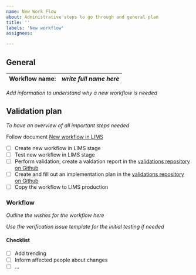 ```yaml
---
name: New Work Flow
about: Administrative steps to go through and general plan
title: ''
labels: 'New workflow'
assignees: 

---
```


## General

| Workflow name: | _write full name here_  |
|---|---|

_Add information to understand why a new workflow is needed_

## Validation plan

_To have an overview of all important steps needed_

Follow document [New workflow in LIMS](https://atlas.scilifelab.se/infrastructure/lims/development/new_workflow/)
- [ ] Create new workflow in LIMS stage
- [ ] Test new workflow in LIMS stage
- [ ] Perform validation, create a valdation report in the [validations repository on Github](https://github.com/Clinical-Genomics/validations/tree/main/docs/lims)
- [ ] Create and fill out an implementation plan in the [validations repository on Github](https://github.com/Clinical-Genomics/validations/tree/main/docs/_implementation_plans)
- [ ] Copy the workflow to LIMS production

### Workflow 

_Outline the wishes for the workflow here_

_Use the verification issue template for the initial testing if needed_

#### Checklist

- [ ] Add trending
- [ ] Inform affected people about changes
- [ ] ...
